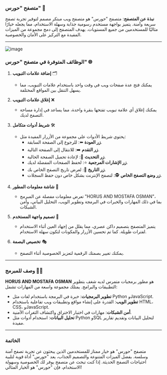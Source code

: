 ### متصفح "حورس" 🦉

**نبذة عن المتصفح**:
متصفح "حورس" هو متصفح ويب مبتكر مصمم لتوفير تجربة تصفح سريعة وآمنة. يتميز بواجهة مستخدم رسومية جذابة وسهلة الاستخدام، مما يجعله خيارًا مثاليًا للمستخدمين من جميع المستويات. يهدف المتصفح إلى دمج مجموعة من الميزات المفيدة مع التركيز على الأمان والخصوصية.

---
![image](https://github.com/user-attachments/assets/d1c3ea26-3d1a-4781-aa81-0d7c16f09c29)

### الوظائف المتوفرة في متصفح "حورس" 🌐

1. **إضافة علامات التبويب** 🗂️
   - يمكنك فتح عدة صفحات ويب في وقت واحد باستخدام علامات التبويب، مما يسهل التنقل بين المواقع المختلفة.

2. **إغلاق علامات التبويب** ❌
   - يمكنك إغلاق أي علامة تبويب تفتحها بنقرة واحدة، مما يساعد في إدارة مساحة التصفح لديك.

3. **شريط أدوات متكامل** 🛠️
   - يحتوي شريط الأدوات على مجموعة من الأزرار المفيدة مثل:
     - **زر العودة** ⬅️: للرجوع إلى الصفحة السابقة.
     - **زر التقدم** ➡️: للانتقال إلى الصفحة التالية.
     - **زر التحديث** 🔄: لإعادة تحميل الصفحة الحالية.
     - **زر الإشارات المرجعية** ⭐: لحفظ الصفحات المفضلة لديك.
     - **زر التاريخ** 📅: لعرض تاريخ التصفح الخاص بك.
     - **زر وضع التصفح الخاص** 🕵️: لتصفح الإنترنت بشكل خاص دون حفظ السجلات.

4. **شاشة معلومات المطور** 👤
   - تعرض معلومات مفصلة عن المبرمج "HORUS AND MOSTAFA OSMAN"، بما في ذلك المهارات والخبرات في البرمجة وتطوير الويب، التحليل البياني، وأمن الشبكات.

5. **تصميم واجهة المستخدم** 🎨
   - يتميز المتصفح بتصميم داكن عصري، مما يقلل من إجهاد العين أثناء الاستخدام لفترات طويلة. كما تم تحسين الأزرار والمكونات لتكون سهلة الاستخدام.

6. **تخصيص البصمة** 🎭
   - يمكنك تغيير بصمتك الرقمية لتعزيز الخصوصية أثناء التصفح.

---

### وصف للمبرمج 👨‍💻

**HORUS AND MOSTAFA OSMAN** هو مطور برمجيات متمرس لديه شغف بتطوير التطبيقات والبرامج. يمتلك مجموعة واسعة من المهارات تشمل:

- **تطوير البرمجيات**: خبرة في البرمجة باستخدام لغات مثل Python وJavaScript.
- **تطوير الويب**: القدرة على إنشاء مواقع وتطبيقات ويب تفاعلية باستخدام HTML، CSS، وJavaScript.
- **أمن الشبكات**: مهارات في اختبار الاختراق واكتشاف الثغرات الأمنية.
- **تحليل البيانات**: استخدام أدوات مثل Python وSQL لتحليل البيانات وتقديم تقارير مفيدة.

---

### الخاتمة

متصفح "حورس" هو خيار ممتاز للمستخدمين الذين يبحثون عن تجربة تصفح آمنة وسلسة. بفضل الميزات المتنوعة والتصميم الجذاب، يعد "حورس" أداة قوية لتلبية احتياجات التصفح الحديثة. إذا كنت تبحث عن متصفح يوفر لك الخصوصية وسهولة الاستخدام، فإن "حورس" هو الخيار المثالي!
